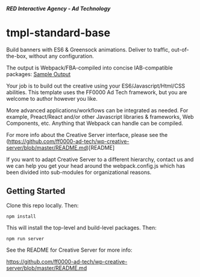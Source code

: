 ##### RED Interactive Agency - Ad Technology

# tmpl-standard-base
Build banners with ES6 & Greensock animations. Deliver to traffic, out-of-the-box, without any configuration.

The output is Webpack/FBA-compiled into concise IAB-compatible packages:
[Sample Output](https://github.com/ff0000-ad-tech/readme-assets/blob/master/tmpl-standard-base/sample-output.png)

Your job is to build out the creative using your ES6/Javascript/Html/CSS abilities. This template uses the FF0000 Ad Tech framework, but you are welcome to author however you like.

More advanced applications/workflows can be integrated as needed. For example, Preact/React and/or other Javascript libraries & frameworks, Web Components, etc. Anything that Webpack can handle can be compiled.

For more info about the Creative Server interface, please see the (https://github.com/ff0000-ad-tech/wp-creative-server/blob/master/README.md)[README]

If you want to adapt Creative Server to a different hierarchy, contact us and we can help you get your head around the webpack.config.js which has been divided into sub-modules for organizational reasons.

## Getting Started
Clone this repo locally. Then:
```
npm install
```

This will install the top-level and build-level packages. Then:
```
npm run server
```

See the README for Creative Server for more info:

https://github.com/ff0000-ad-tech/wp-creative-server/blob/master/README.md

## 
